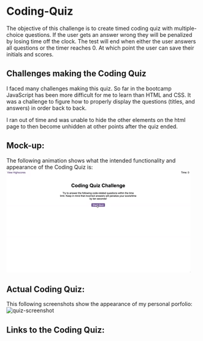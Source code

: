 # Coding-Quiz
The objective of this challenge is to create timed coding quiz with multiple-choice questions. If the user gets an answer wrong they will be penalized by losing time off the clock. The test will end when either the user answers all questions or the timer reaches 0. At which point the user can save their initials and scores. 

## Challenges making the Coding Quiz
I faced many challenges making this quiz. So far in the bootcamp JavaScript has been more difficult for me to learn than HTML and CSS. It was a challenge to figure how to properly display the questions (titles, and answers) in order back to back. 

I ran out of time and was unable to hide the other elements on the html page to then become unhidden at other points after the quiz ended. 

## Mock-up:
The following animation shows what the intended functionality and appearance of the Coding Quiz is:
![mock-up](./Assets/04-web-apis-homework-demo.gif)

## Actual Coding Quiz:
This following screenshots show the appearance of my personal porfolio:
![quiz-screenshot]()

## Links to the Coding Quiz:


